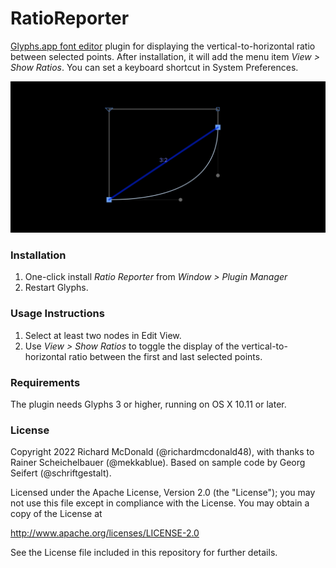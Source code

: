 # RatioReporter

[Glyphs.app font editor](https://glyphsapp.com/) plugin for displaying the vertical-to-horizontal ratio between selected points. After installation, it will add the menu item *View > Show Ratios*. You can set a keyboard shortcut in System Preferences.

![RatioReporter](RatioReporter.png "Show Ratios Screenshot")

### Installation

1. One-click install *Ratio Reporter* from *Window > Plugin Manager*
2. Restart Glyphs.

### Usage Instructions

1. Select at least two nodes in Edit View.
2. Use *View > Show Ratios* to toggle the display of the vertical-to-horizontal ratio between the first and last selected points.

### Requirements

The plugin needs Glyphs 3 or higher, running on OS X 10.11 or later.

### License

Copyright 2022 Richard McDonald (@richardmcdonald48), with thanks to Rainer Scheichelbauer (@mekkablue).
Based on sample code by Georg Seifert (@schriftgestalt).

Licensed under the Apache License, Version 2.0 (the "License");
you may not use this file except in compliance with the License.
You may obtain a copy of the License at

http://www.apache.org/licenses/LICENSE-2.0

See the License file included in this repository for further details.
